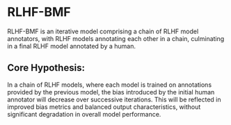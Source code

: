 # RLHF-BMF
RLHF-BMF is an iterative model comprising a chain of RLHF model annotators, with RLHF models annotating each other in a chain, culminating in a final RLHF model annotated by a human.

## Core Hypothesis:
In a chain of RLHF models, where each model is trained on annotations provided by the previous model, the bias introduced by the initial human annotator will decrease over successive iterations. This will be reflected in improved bias metrics and balanced output characteristics, without significant degradation in overall model performance.
